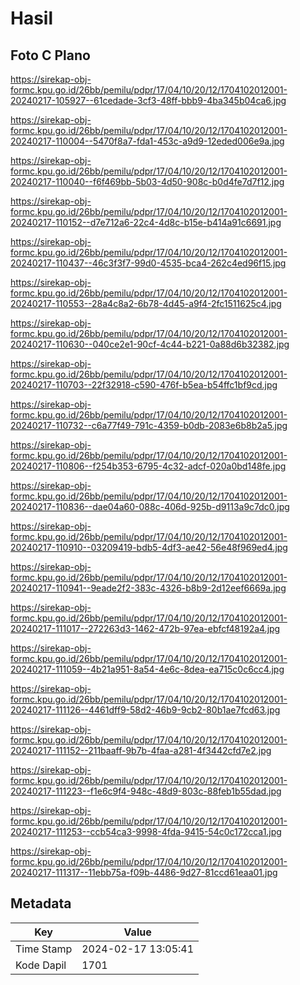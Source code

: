 # Hasil

## Foto C Plano

https://sirekap-obj-formc.kpu.go.id/26bb/pemilu/pdpr/17/04/10/20/12/1704102012001-20240217-105927--61cedade-3cf3-48ff-bbb9-4ba345b04ca6.jpg

https://sirekap-obj-formc.kpu.go.id/26bb/pemilu/pdpr/17/04/10/20/12/1704102012001-20240217-110004--5470f8a7-fda1-453c-a9d9-12eded006e9a.jpg

https://sirekap-obj-formc.kpu.go.id/26bb/pemilu/pdpr/17/04/10/20/12/1704102012001-20240217-110040--f6f469bb-5b03-4d50-908c-b0d4fe7d7f12.jpg

https://sirekap-obj-formc.kpu.go.id/26bb/pemilu/pdpr/17/04/10/20/12/1704102012001-20240217-110152--d7e712a6-22c4-4d8c-b15e-b414a91c6691.jpg

https://sirekap-obj-formc.kpu.go.id/26bb/pemilu/pdpr/17/04/10/20/12/1704102012001-20240217-110437--46c3f3f7-99d0-4535-bca4-262c4ed96f15.jpg

https://sirekap-obj-formc.kpu.go.id/26bb/pemilu/pdpr/17/04/10/20/12/1704102012001-20240217-110553--28a4c8a2-6b78-4d45-a9f4-2fc1511625c4.jpg

https://sirekap-obj-formc.kpu.go.id/26bb/pemilu/pdpr/17/04/10/20/12/1704102012001-20240217-110630--040ce2e1-90cf-4c44-b221-0a88d6b32382.jpg

https://sirekap-obj-formc.kpu.go.id/26bb/pemilu/pdpr/17/04/10/20/12/1704102012001-20240217-110703--22f32918-c590-476f-b5ea-b54ffc1bf9cd.jpg

https://sirekap-obj-formc.kpu.go.id/26bb/pemilu/pdpr/17/04/10/20/12/1704102012001-20240217-110732--c6a77f49-791c-4359-b0db-2083e6b8b2a5.jpg

https://sirekap-obj-formc.kpu.go.id/26bb/pemilu/pdpr/17/04/10/20/12/1704102012001-20240217-110806--f254b353-6795-4c32-adcf-020a0bd148fe.jpg

https://sirekap-obj-formc.kpu.go.id/26bb/pemilu/pdpr/17/04/10/20/12/1704102012001-20240217-110836--dae04a60-088c-406d-925b-d9113a9c7dc0.jpg

https://sirekap-obj-formc.kpu.go.id/26bb/pemilu/pdpr/17/04/10/20/12/1704102012001-20240217-110910--03209419-bdb5-4df3-ae42-56e48f969ed4.jpg

https://sirekap-obj-formc.kpu.go.id/26bb/pemilu/pdpr/17/04/10/20/12/1704102012001-20240217-110941--9eade2f2-383c-4326-b8b9-2d12eef6669a.jpg

https://sirekap-obj-formc.kpu.go.id/26bb/pemilu/pdpr/17/04/10/20/12/1704102012001-20240217-111017--272263d3-1462-472b-97ea-ebfcf48192a4.jpg

https://sirekap-obj-formc.kpu.go.id/26bb/pemilu/pdpr/17/04/10/20/12/1704102012001-20240217-111059--4b21a951-8a54-4e6c-8dea-ea715c0c6cc4.jpg

https://sirekap-obj-formc.kpu.go.id/26bb/pemilu/pdpr/17/04/10/20/12/1704102012001-20240217-111126--4461dff9-58d2-46b9-9cb2-80b1ae7fcd63.jpg

https://sirekap-obj-formc.kpu.go.id/26bb/pemilu/pdpr/17/04/10/20/12/1704102012001-20240217-111152--211baaff-9b7b-4faa-a281-4f3442cfd7e2.jpg

https://sirekap-obj-formc.kpu.go.id/26bb/pemilu/pdpr/17/04/10/20/12/1704102012001-20240217-111223--f1e6c9f4-948c-48d9-803c-88feb1b55dad.jpg

https://sirekap-obj-formc.kpu.go.id/26bb/pemilu/pdpr/17/04/10/20/12/1704102012001-20240217-111253--ccb54ca3-9998-4fda-9415-54c0c172cca1.jpg

https://sirekap-obj-formc.kpu.go.id/26bb/pemilu/pdpr/17/04/10/20/12/1704102012001-20240217-111317--11ebb75a-f09b-4486-9d27-81ccd61eaa01.jpg


## Metadata

| Key        | Value               |
| ---------- | ------------------- |
| Time Stamp | 2024-02-17 13:05:41 |
| Kode Dapil | 1701                |



